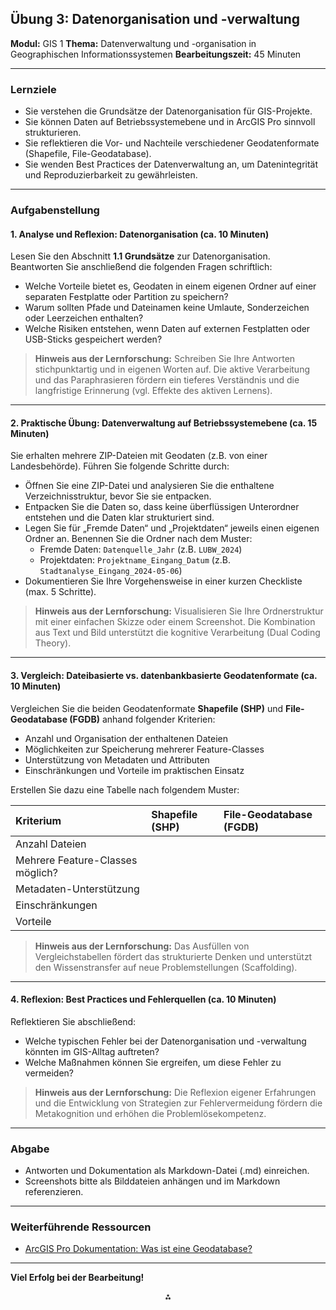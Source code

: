 ## Übung 3: Datenorganisation und -verwaltung

**Modul:** GIS 1
**Thema:** Datenverwaltung und -organisation in Geographischen Informationssystemen
**Bearbeitungszeit:** 45 Minuten

---

### **Lernziele**

- Sie verstehen die Grundsätze der Datenorganisation für GIS-Projekte.
- Sie können Daten auf Betriebssystemebene und in ArcGIS Pro sinnvoll strukturieren.
- Sie reflektieren die Vor- und Nachteile verschiedener Geodatenformate (Shapefile, File-Geodatabase).
- Sie wenden Best Practices der Datenverwaltung an, um Datenintegrität und Reproduzierbarkeit zu gewährleisten.

---

### **Aufgabenstellung**

#### **1. Analyse und Reflexion: Datenorganisation (ca. 10 Minuten)**

Lesen Sie den Abschnitt **1.1 Grundsätze** zur Datenorganisation.
Beantworten Sie anschließend die folgenden Fragen schriftlich:

- Welche Vorteile bietet es, Geodaten in einem eigenen Ordner auf einer separaten Festplatte oder Partition zu speichern?
- Warum sollten Pfade und Dateinamen keine Umlaute, Sonderzeichen oder Leerzeichen enthalten?
- Welche Risiken entstehen, wenn Daten auf externen Festplatten oder USB-Sticks gespeichert werden?

> **Hinweis aus der Lernforschung:**
> Schreiben Sie Ihre Antworten stichpunktartig und in eigenen Worten auf. Die aktive Verarbeitung und das Paraphrasieren fördern ein tieferes Verständnis und die langfristige Erinnerung (vgl. Effekte des aktiven Lernens).

---

#### **2. Praktische Übung: Datenverwaltung auf Betriebssystemebene (ca. 15 Minuten)**

Sie erhalten mehrere ZIP-Dateien mit Geodaten (z.B. von einer Landesbehörde).
Führen Sie folgende Schritte durch:

- Öffnen Sie eine ZIP-Datei und analysieren Sie die enthaltene Verzeichnisstruktur, bevor Sie sie entpacken.
- Entpacken Sie die Daten so, dass keine überflüssigen Unterordner entstehen und die Daten klar strukturiert sind.
- Legen Sie für „Fremde Daten“ und „Projektdaten“ jeweils einen eigenen Ordner an.
Benennen Sie die Ordner nach dem Muster:
    - Fremde Daten: `Datenquelle_Jahr` (z.B. `LUBW_2024`)
    - Projektdaten: `Projektname_Eingang_Datum` (z.B. `Stadtanalyse_Eingang_2024-05-06`)
- Dokumentieren Sie Ihre Vorgehensweise in einer kurzen Checkliste (max. 5 Schritte).

> **Hinweis aus der Lernforschung:**
> Visualisieren Sie Ihre Ordnerstruktur mit einer einfachen Skizze oder einem Screenshot. Die Kombination aus Text und Bild unterstützt die kognitive Verarbeitung (Dual Coding Theory).

---

#### **3. Vergleich: Dateibasierte vs. datenbankbasierte Geodatenformate (ca. 10 Minuten)**

Vergleichen Sie die beiden Geodatenformate **Shapefile (SHP)** und **File-Geodatabase (FGDB)** anhand folgender Kriterien:

- Anzahl und Organisation der enthaltenen Dateien
- Möglichkeiten zur Speicherung mehrerer Feature-Classes
- Unterstützung von Metadaten und Attributen
- Einschränkungen und Vorteile im praktischen Einsatz

Erstellen Sie dazu eine Tabelle nach folgendem Muster:


| Kriterium | Shapefile (SHP) | File-Geodatabase (FGDB) |
| :-- | :-- | :-- |
| Anzahl Dateien |  |  |
| Mehrere Feature-Classes möglich? |  |  |
| Metadaten-Unterstützung |  |  |
| Einschränkungen |  |  |
| Vorteile |  |  |

> **Hinweis aus der Lernforschung:**
> Das Ausfüllen von Vergleichstabellen fördert das strukturierte Denken und unterstützt den Wissenstransfer auf neue Problemstellungen (Scaffolding).

---

#### **4. Reflexion: Best Practices und Fehlerquellen (ca. 10 Minuten)**

Reflektieren Sie abschließend:

- Welche typischen Fehler bei der Datenorganisation und -verwaltung könnten im GIS-Alltag auftreten?
- Welche Maßnahmen können Sie ergreifen, um diese Fehler zu vermeiden?

> **Hinweis aus der Lernforschung:**
> Die Reflexion eigener Erfahrungen und die Entwicklung von Strategien zur Fehlervermeidung fördern die Metakognition und erhöhen die Problemlösekompetenz.

---

### **Abgabe**

- Antworten und Dokumentation als Markdown-Datei (.md) einreichen.
- Screenshots bitte als Bilddateien anhängen und im Markdown referenzieren.

---

### **Weiterführende Ressourcen**

- [ArcGIS Pro Dokumentation: Was ist eine Geodatabase?](https://pro.arcgis.com/de/pro-app/latest/help/data/geodatabases/overview/what-is-a-geodatabase-.htm)

---

**Viel Erfolg bei der Bearbeitung!**

<div style="text-align: center">⁂</div>

[^1]: https://ppl-ai-file-upload.s3.amazonaws.com/web/direct-files/62194985/df2756d0-4d65-4755-a105-383606f691b5/U_M1_03_Datenverwaltung_20240506.docx

[^2]: https://ppl-ai-file-upload.s3.amazonaws.com/web/direct-files/62194985/e51ff131-7ff4-4bf8-935c-2e63de201b34/U_M1_03_Datenverwaltung_20240506.pdf

